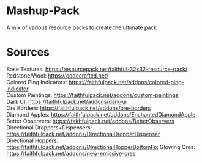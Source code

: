 # Mashup-Pack
A mix of various resource packs to create the ultimate pack

# Sources
Base Textures: https://resourcepack.net/faithful-32x32-resource-pack/  
Redstone/Wool: https://codecrafted.net/  
Colored Ping Indicators: https://faithfulpack.net/addons/colored-ping-indicator  
Custom Paintings: https://faithfulpack.net/addons/custom-paintings  
Dark UI: https://faithfulpack.net/addons/dark-ui  
Ore Borders: https://faithfulpack.net/addons/ore-borders  
Diamond Apples: https://faithfulpack.net/addons/EnchantedDiamondApple  
Better Observers: https://faithfulpack.net/addons/BetterObservers  
Directional Droppers+Dispensers: https://faithfulpack.net/addons/DirectionalDropperDispenser  
Directional Hoppers: https://faithfulpack.net/addons/DirectionalHopperBottomFix
Glowing Ores: https://faithfulpack.net/addons/new-emissive-ores
